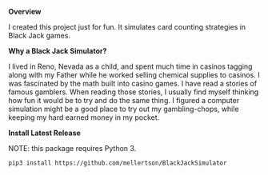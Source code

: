 
**Overview**

I created this project just for fun. It simulates card counting
strategies in Black Jack games.

**Why a Black Jack Simulator?**

I lived in Reno, Nevada as a child, and spent much time in casinos
tagging along with my Father while he worked selling chemical supplies
to casinos. I was fascinated by the math built into casino games. I have
read a stories of famous gamblers. When reading those stories, I usually
find myself thinking how fun it would be to try and do the same thing. I
figured a computer simulation might be a good place to try out my
gambling-chops, while keeping my hard earned money in my pocket.


**Install Latest Release**

NOTE: this package requires Python 3.

`pip3 install https://github.com/mellertson/BlackJackSimulator`
